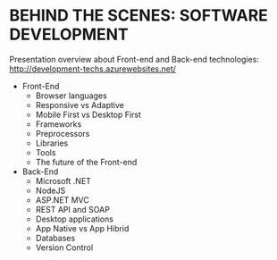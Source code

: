 # BEHIND THE SCENES: SOFTWARE DEVELOPMENT

Presentation overview about Front-end and Back-end technologies: http://development-techs.azurewebsites.net/

- Front-End
  - Browser languages
  - Responsive vs Adaptive
  - Mobile First vs Desktop First
  - Frameworks
  - Preprocessors
  - Libraries
  - Tools
  - The future of the Front-end
- Back-End
  - Microsoft .NET
  - NodeJS
  - ASP.NET MVC
  - REST API and SOAP
  - Desktop applications
  - App Native vs App Hibrid
  - Databases
  - Version Control

